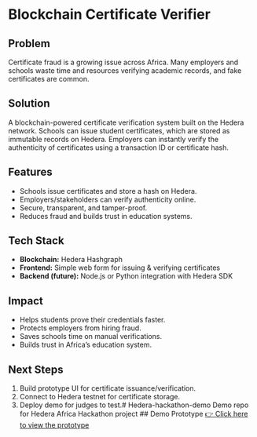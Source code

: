 # Blockchain Certificate Verifier

## Problem
Certificate fraud is a growing issue across Africa. Many employers and schools waste time and resources verifying academic records, and fake certificates are common.

## Solution
A blockchain-powered certificate verification system built on the Hedera network. Schools can issue student certificates, which are stored as immutable records on Hedera. Employers can instantly verify the authenticity of certificates using a transaction ID or certificate hash.

## Features
- Schools issue certificates and store a hash on Hedera.
- Employers/stakeholders can verify authenticity online.
- Secure, transparent, and tamper-proof.
- Reduces fraud and builds trust in education systems.

## Tech Stack
- **Blockchain:** Hedera Hashgraph
- **Frontend:** Simple web form for issuing & verifying certificates
- **Backend (future):** Node.js or Python integration with Hedera SDK

## Impact
- Helps students prove their credentials faster.
- Protects employers from hiring fraud.
- Saves schools time on manual verifications.
- Builds trust in Africa’s education system.

## Next Steps
1. Build prototype UI for certificate issuance/verification.
2. Connect to Hedera testnet for certificate storage.
3. Deploy demo for judges to test.# Hedera-hackathon-demo
Demo repo for Hedera Africa Hackathon project ## Demo Prototype
[👉 Click here to view the prototype](./prototype/index.html)
